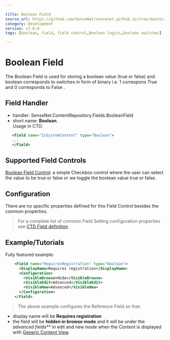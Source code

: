 ```yaml
---

title: Boolean Field
source_url: https://github.com/SenseNet/sensenet.github.io/tree/master/_docs/boolean-field.md
category: Development
version: v7.0.0
tags: [boolean, field, field control,Boolean logics,boolean switches]

---
```


# Boolean Field

The Boolean Field is used for storing a boolean value (true or false) and boolean corresponds to switches in form of binary 
i.e. 1 correspons True and 0 corresponds to False .

## Field Handler

- handler: SenseNet.ContentRepository.Fields.BooleanField
- short name: **Boolean**.\
Usage in CTD:

```xml
   <Field name="IsSystemContent" type="Boolean">
   ...
   </Field>

```

## Supported Field Controls

[Boolean Field Control](./Boolean-Field-Control): a simple Checkbox control where the user can select the value to be true or false or we toggle the boolean value true or false.

## Configuration

There are no specific properties defined for this Field Control besides the common properties.

> For a complete list of common Field Setting configuration properties see [CTD Field definition](./Content-Type-Definition#Field_definition).

## Example/Tutorials

Fully featured example:

```xml
    <Field name="RequiresRegistration" type="Boolean">
      <DisplayName>Requires registration</DisplayName>
      <Configuration>
        <VisibleBrowse>Hide</VisibleBrowse>
        <VisibleEdit>Advanced</VisibleEdit>
        <VisibleNew>Advanced</VisibleNew>
      </Configuration>
    </Field>
```

>The above example configures the Reference Field so that:

- display name will be **Requires registration**
- the field will be **hidden in browse mode** and it will be under the _advanced fields_** in edit and new mode when the Content is    displayed with [Generic Content View](./Generic-Content-View).

